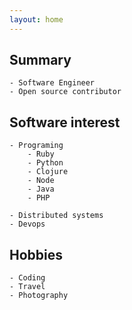 ```yaml
---
layout: home
---
```


## Summary
	- Software Engineer
	- Open source contributor

## Software interest
	- Programing
		- Ruby
		- Python
		- Clojure
		- Node
		- Java
		- PHP

	- Distributed systems
	- Devops

## Hobbies
	- Coding
	- Travel
	- Photography